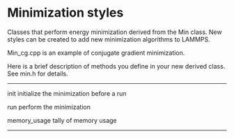 # Minimization styles

Classes that perform energy minimization derived from the Min class. New
styles can be created to add new minimization algorithms to LAMMPS.

Min_cg.cpp is an example of conjugate gradient minimization.

Here is a brief description of methods you define in your new derived
class. See min.h for details.

  --------------- ------------------------------------------
  init            initialize the minimization before a run

  run             perform the minimization

  memory_usage    tally of memory usage
  --------------- ------------------------------------------
